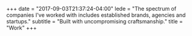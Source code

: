 +++
date = "2017-09-03T21:37:24-04:00"
lede = "The spectrum of companies I've worked with includes established brands, agencies and startups."
subtitle = "Built with uncompromising craftsmanship."
title = "Work"
+++

